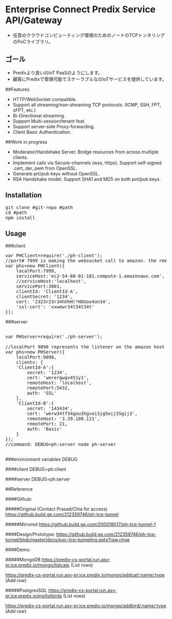 # Enterprise Connect Predix Service API/Gateway
 - 任意のクラウドコンピューティング環境のためのノードのTCPトンネリングのPoCライブラリ。

## ゴール
- Predixより良いのIoT PaaSのようにします。
- 顧客にPredixで管理可能でスケーラブルなのIoTサービスを提供しています。

##Features
- HTTP/WebSocket compatible.
- Support all streaming/non-streaming TCP protocols. (ICMP, SSH, FPT, sFPT, etc.)
- Bi-Directional streaming.
- Support Multi-session/tenant feat.
- Support server-side Proxy-forwarding.
- Client Basic Authentication.

##Work in progress
- Moderator/Handshake Server. Bridge resources from across multiple clients.
- Implement calls via Secure-channels (wss, https). Support self-signed .cert,.der,.pem from OpenSSL.
- Generate prt/pub keys without OpenSSL.
- RSA Handshake model. Support SHA1 and MD5 on both pvt/pub keys.

## Installation

<pre>
git clone #git-repo #path
cd #path
npm install
</pre>

## Usage

###client
<pre>
var PHClient=require('./ph-client');
//port# 7999 is making the websocket call to amazon. the remote address is assigned to amazon with the remote port 3001
var phs=new PHClient({
    localPort:7999,
    serviceHost:'ec2-54-88-81-181.compute-1.amazonaws.com',
    //serviceHost:'localhost',
    servicePort:3001,
    clientId: 'ClientId-A',
    clientSecret: '1234',
    cert: '2323r23r34hhhH(*HOUou4on34',
    'ssl-cert': 'xxwewr34t34t34t'
});
</pre>

###server
<pre>

var PHServer=require('./ph-server');

//localPort 9898 represents the listener on the amazon host whereas remoteAddress/remotePort indicate the destination of the forwarding 
var phs=new PHServer({
    localPort:9898,
    clients: {
	'ClientId-A':{
	    secret: '1234',
	    cert: 'werergwgv451y1',
	    remoteHost: 'localhost',
	    remotePort:5432,
	    auth: 'SSL'
	},
	'ClientId-B':{
	    secret: '143434',
	    cert: 'werw34tf34gou3hgvoi3jg5oij35gij3',
	    remoteHost: '3.39.108.121',
	    remotePort: 21,
	    auth: 'Basic'
	}
});
//command: DEBUG=ph:server node ph-server

</pre>

###environment variables DEBUG

####client
DEBUG=ph:client

####server
DEBUG=ph:server


##Reference

####Github:

#####Original (Contact Prasad/Chia for access)
https://github.build.ge.com/212359746/ph-tcp-tunnel

#####Mirrored
https://github.build.ge.com/200018017/ph-tcp-tunnel-1

####Design/Prototype:
https://github.build.ge.com/212359746/ph-tcp-tunnel/blob/master/docs/poc-tcp-tunneling.pptx?raw=true

####Demo:

#####MongoDB
https://predix-cs-portal.run.asv-pr.ice.predix.io/mongo/listcats (List rows)

https://predix-cs-portal.run.asv-pr.ice.predix.io/mongo/addcat/:name/:type (Add row)

#####PostgresSQL
https://predix-cs-portal.run.asv-pr.ice.predix.io/pg/listbirds (List rows)

https://predix-cs-portal.run.asv-pr.ice.predix.io/mongo/addbird/:name/:type (Add row)
